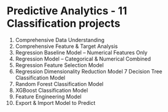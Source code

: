 # Predictive Analytics - 11 Classification projects

1. Comprehensive Data Understanding
2. Comprehensive Feature & Target Analysis
3. Regression Baseline Model – Numerical Features Only
4. Regression Model – Categorical & Numerical Combined
5. Regression Feature Selection Model 
6. Regression Dimensionality Reduction Model
7 Decision Tree Classification Model
8. Random Forest Classification Model
9. XGBoost Classification Model
10. Feature Engineering Model
11. Export & Import Model to Predict
